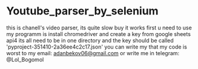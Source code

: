 # Youtube_parser_by_selenium
this is chanell's video parser, its quite slow buy it works
first u need to use my programm is install chromedriver
and create a key from google sheets api4
its all need to be in one directory and the key should be called 'pyproject-351410-2a36ee4c2c17.json'
you can write my that my code is worst to my email: adanbekov06@gmail.com or write me in telegram: @Lol_Bogomol
